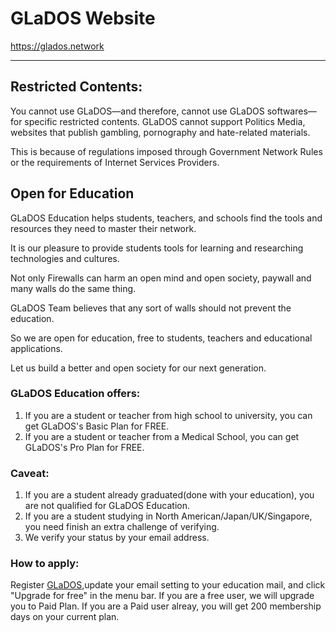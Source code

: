 # GLaDOS Website

<a href="http://54.65.158.72">https://glados.network</a>


--------------------

## Restricted Contents:

You cannot use GLaDOS—and therefore, cannot use GLaDOS softwares—for specific restricted contents. GLaDOS cannot support Politics Media, websites that publish gambling, pornography and hate-related materials.

This is because of regulations imposed through Government Network Rules or the requirements of Internet Services Providers.

## Open for Education

GLaDOS Education helps students, teachers, and schools find the tools and resources they need to master their network.

It is our pleasure to provide students tools for learning and researching technologies and cultures.

Not only Firewalls can harm an open mind and open society, paywall and many walls do the same thing.

GLaDOS Team believes that any sort of walls should not prevent the education.

So we are open for education, free to students, teachers and educational applications.

Let us build a better and open society for our next generation.

### GLaDOS Education offers:

1. If you are a student or teacher from high school to university, you can get GLaDOS's Basic Plan for FREE.
2. If you are a student or teacher from a Medical School, you can get GLaDOS's Pro Plan for FREE.


### Caveat:

1. If you are a student already graduated(done with your education), you are not qualified for GLaDOS Education.
2. If you are a student studying in North American/Japan/UK/Singapore, you need finish an extra challenge of verifying.
3. We verify your status by your email address.


### How to apply:

Register [GLaDOS](https://glados.network),update your email setting to your education mail, and click "Upgrade for free" in the menu bar. If you are a free user, we will upgrade you to Paid Plan. If you are a Paid user alreay, you will get 200 membership days on your current plan.
